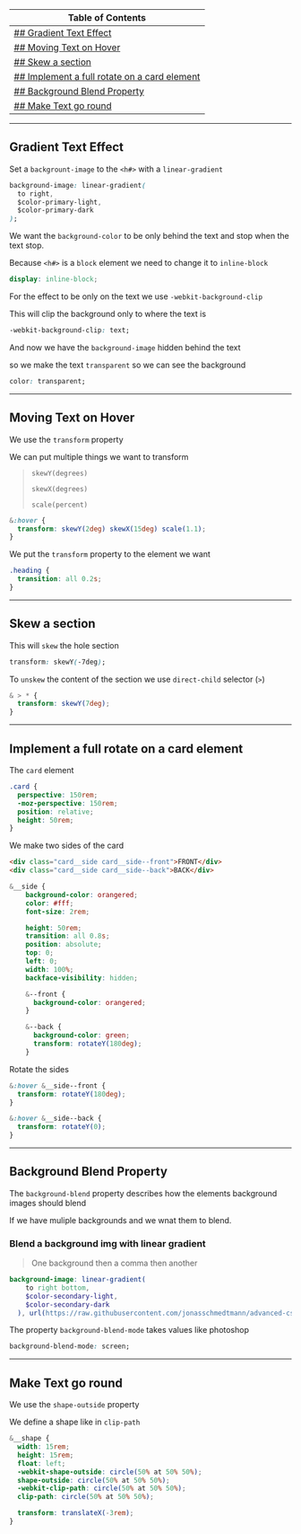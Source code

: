 | Table of Contents                                                                           |
| ------------------------------------------------------------------------------------------- |
| [## Gradient Text Effect](##gradient-text-effect)                                           |
| [## Moving Text on Hover](##moving-text-on-hover)                                           |
| [## Skew a section](##skew-a-section)                                                       |
| [## Implement a full rotate on a card element](##implement-a-full-rotate-on-a-card-element) |
| [## Background Blend Property](##background-blend-property)                                 |
| [## Make Text go round](##make-text-go-round)                                               |

---

## Gradient Text Effect

Set a `backgrount-image` to the `<h#>` with a `linear-gradient`

```css
background-image: linear-gradient(
  to right,
  $color-primary-light,
  $color-primary-dark
);
```

We want the `background-color` to be only behind the text and stop when the text stop.

Because `<h#>` is a `block` element we need to change it to `inline-block`

```scss
display: inline-block;
```

For the effect to be only on the text we use `-webkit-background-clip`

This will clip the background only to where the text is

```css
-webkit-background-clip: text;
```

And now we have the `background-image` hidden behind the text

so we make the text `transparent` so we can see the background

```css
color: transparent;
```

---

## Moving Text on Hover

We use the `transform` property

We can put multiple things we want to transform

> `skewY(degrees)`
>
> `skewX(degrees)`
>
> `scale(percent)`

```scss
&:hover {
  transform: skewY(2deg) skewX(15deg) scale(1.1);
}
```

We put the `transform` property to the element we want

```css
.heading {
  transition: all 0.2s;
}
```

---

## Skew a section

This will `skew` the hole section

```css
transform: skewY(-7deg);
```

To `unskew` the content of the section we use `direct-child` selector (`>`)

```scss
& > * {
  transform: skewY(7deg);
}
```

---

## Implement a full rotate on a card element

The `card` element

```scss
.card {
  perspective: 150rem;
  -moz-perspective: 150rem;
  position: relative;
  height: 50rem;
}
```

We make two sides of the card

```html
<div class="card__side card__side--front">FRONT</div>
<div class="card__side card__side--back">BACK</div>
```

```scss
&__side {
    background-color: orangered;
    color: #fff;
    font-size: 2rem;

    height: 50rem;
    transition: all 0.8s;
    position: absolute;
    top: 0;
    left: 0;
    width: 100%;
    backface-visibility: hidden;

    &--front {
      background-color: orangered;
    }

    &--back {
      background-color: green;
      transform: rotateY(180deg);
    }
```

Rotate the sides

```scss
&:hover &__side--front {
  transform: rotateY(180deg);
}

&:hover &__side--back {
  transform: rotateY(0);
}
```

---

## Background Blend Property

The `background-blend` property describes how the elements background images should blend

If we have muliple backgrounds and we wnat them to blend.

### Blend a background img with linear gradient

> One background then a comma then another

```scss
background-image: linear-gradient(
    to right bottom,
    $color-secondary-light,
    $color-secondary-dark
  ), url(https://raw.githubusercontent.com/jonasschmedtmann/advanced-css-course/master/Natours/starter/img/nat-5.jpg);
```

The property `background-blend-mode` takes values like photoshop

```css
background-blend-mode: screen;
```

---

## Make Text go round

We use the `shape-outside` property

We define a shape like in `clip-path`

```scss
&__shape {
  width: 15rem;
  height: 15rem;
  float: left;
  -webkit-shape-outside: circle(50% at 50% 50%);
  shape-outside: circle(50% at 50% 50%);
  -webkit-clip-path: circle(50% at 50% 50%);
  clip-path: circle(50% at 50% 50%);

  transform: translateX(-3rem);
}
```
